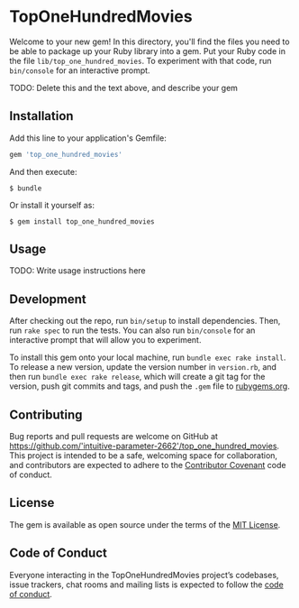 # TopOneHundredMovies

Welcome to your new gem! In this directory, you'll find the files you need to be able to package up your Ruby library into a gem. Put your Ruby code in the file `lib/top_one_hundred_movies`. To experiment with that code, run `bin/console` for an interactive prompt.

TODO: Delete this and the text above, and describe your gem

## Installation

Add this line to your application's Gemfile:

```ruby
gem 'top_one_hundred_movies'
```

And then execute:

    $ bundle

Or install it yourself as:

    $ gem install top_one_hundred_movies

## Usage

TODO: Write usage instructions here

## Development

After checking out the repo, run `bin/setup` to install dependencies. Then, run `rake spec` to run the tests. You can also run `bin/console` for an interactive prompt that will allow you to experiment.

To install this gem onto your local machine, run `bundle exec rake install`. To release a new version, update the version number in `version.rb`, and then run `bundle exec rake release`, which will create a git tag for the version, push git commits and tags, and push the `.gem` file to [rubygems.org](https://rubygems.org).

## Contributing

Bug reports and pull requests are welcome on GitHub at https://github.com/'intuitive-parameter-2662'/top_one_hundred_movies. This project is intended to be a safe, welcoming space for collaboration, and contributors are expected to adhere to the [Contributor Covenant](http://contributor-covenant.org) code of conduct.

## License

The gem is available as open source under the terms of the [MIT License](https://opensource.org/licenses/MIT).

## Code of Conduct

Everyone interacting in the TopOneHundredMovies project’s codebases, issue trackers, chat rooms and mailing lists is expected to follow the [code of conduct](https://github.com/'intuitive-parameter-2662'/top_one_hundred_movies/blob/master/CODE_OF_CONDUCT.md).
